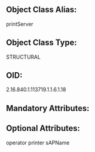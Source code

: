 ## Object Class Alias:
  printServer

## Object Class Type:
  STRUCTURAL

## OID:
  2.16.840.1.113719.1.1.6.1.18

## Mandatory Attributes:
  

## Optional Attributes:
  operator
  printer
  sAPName
